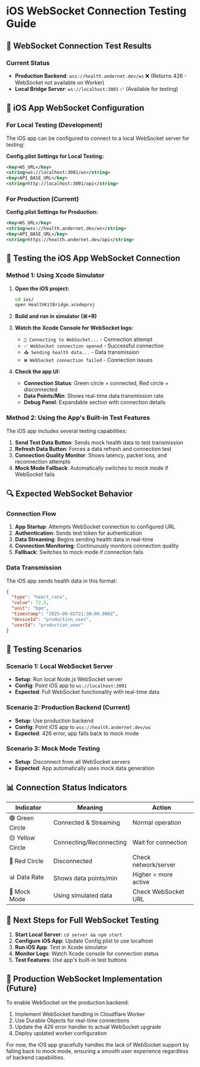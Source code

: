 # iOS WebSocket Connection Testing Guide

## 🧪 WebSocket Connection Test Results

### Current Status

- **Production Backend**: `wss://health.andernet.dev/ws` ❌ (Returns 426 - WebSocket not available on Worker)
- **Local Bridge Server**: `ws://localhost:3001` ✅ (Available for testing)

## 🔧 iOS App WebSocket Configuration

### For Local Testing (Development)

The iOS app can be configured to connect to a local WebSocket server for testing:

**Config.plist Settings for Local Testing:**

```xml
<key>WS_URL</key>
<string>ws://localhost:3001/ws</string>
<key>API_BASE_URL</key>
<string>http://localhost:3001/api</string>
```

### For Production (Current)

**Config.plist Settings for Production:**

```xml
<key>WS_URL</key>
<string>wss://health.andernet.dev/ws</string>
<key>API_BASE_URL</key>
<string>https://health.andernet.dev/api</string>
```

## 📱 Testing the iOS App WebSocket Connection

### Method 1: Using Xcode Simulator

1. **Open the iOS project:**

   ```bash
   cd ios/
   open HealthKitBridge.xcodeproj
   ```

2. **Build and run in simulator (⌘+R)**

3. **Watch the Xcode Console for WebSocket logs:**
   - `🔌 Connecting to WebSocket...` - Connection attempt
   - `✅ WebSocket connection opened` - Successful connection
   - `📤 Sending health data...` - Data transmission
   - `❌ WebSocket connection failed` - Connection issues

4. **Check the app UI:**
   - **Connection Status**: Green circle = connected, Red circle = disconnected
   - **Data Points/Min**: Shows real-time data transmission rate
   - **Debug Panel**: Expandable section with connection details

### Method 2: Using the App's Built-in Test Features

The iOS app includes several testing capabilities:

1. **Send Test Data Button**: Sends mock health data to test transmission
2. **Refresh Data Button**: Forces a data refresh and connection test
3. **Connection Quality Monitor**: Shows latency, packet loss, and reconnection attempts
4. **Mock Mode Fallback**: Automatically switches to mock mode if WebSocket fails

## 🔍 Expected WebSocket Behavior

### Connection Flow

1. **App Startup**: Attempts WebSocket connection to configured URL
2. **Authentication**: Sends test token for authentication
3. **Data Streaming**: Begins sending health data in real-time
4. **Connection Monitoring**: Continuously monitors connection quality
5. **Fallback**: Switches to mock mode if connection fails

### Data Transmission

The iOS app sends health data in this format:

```json
{
  "type": "heart_rate",
  "value": 72.5,
  "unit": "bpm",
  "timestamp": "2025-09-02T21:30:00.000Z",
  "deviceId": "production_user",
  "userId": "production_user"
}
```

## 🧪 Testing Scenarios

### Scenario 1: Local WebSocket Server

- **Setup**: Run local Node.js WebSocket server
- **Config**: Point iOS app to `ws://localhost:3001`
- **Expected**: Full WebSocket functionality with real-time data

### Scenario 2: Production Backend (Current)

- **Setup**: Use production backend
- **Config**: Point iOS app to `wss://health.andernet.dev/ws`
- **Expected**: 426 error, app falls back to mock mode

### Scenario 3: Mock Mode Testing

- **Setup**: Disconnect from all WebSocket servers
- **Expected**: App automatically uses mock data generation

## 📊 Connection Status Indicators

| Indicator        | Meaning                 | Action               |
| ---------------- | ----------------------- | -------------------- |
| 🟢 Green Circle  | Connected & Streaming   | Normal operation     |
| 🟡 Yellow Circle | Connecting/Reconnecting | Wait for connection  |
| 🔴 Red Circle    | Disconnected            | Check network/server |
| 📊 Data Rate     | Shows data points/min   | Higher = more active |
| 🧪 Mock Mode     | Using simulated data    | Check WebSocket URL  |

## 🎯 Next Steps for Full WebSocket Testing

1. **Start Local Server**: `cd server && npm start`
2. **Configure iOS App**: Update Config.plist to use localhost
3. **Run iOS App**: Test in Xcode simulator
4. **Monitor Logs**: Watch Xcode console for connection status
5. **Test Features**: Use app's built-in test buttons

## 🚀 Production WebSocket Implementation (Future)

To enable WebSocket on the production backend:

1. Implement WebSocket handling in Cloudflare Worker
2. Use Durable Objects for real-time connections
3. Update the 426 error handler to actual WebSocket upgrade
4. Deploy updated worker configuration

For now, the iOS app gracefully handles the lack of WebSocket support by falling back to mock mode, ensuring a smooth user experience regardless of backend capabilities.

